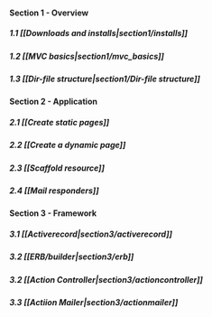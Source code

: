 #### Section 1 - Overview
##### 1.1 [[Downloads and installs|section1/installs]]
##### 1.2 [[MVC basics|section1/mvc_basics]]
##### 1.3 [[Dir-file structure|section1/Dir-file structure]]

#### Section 2 - Application
##### 2.1 [[Create static pages]]
##### 2.2 [[Create a dynamic page]]
##### 2.3 [[Scaffold resource]]
##### 2.4 [[Mail responders]]

#### Section 3 - Framework
##### 3.1 [[Activerecord|section3/activerecord]]
##### 3.2 [[ERB/builder|section3/erb]]
##### 3.2 [[Action Controller|section3/actioncontroller]]
##### 3.3 [[Actiion Mailer|section3/actionmailer]]